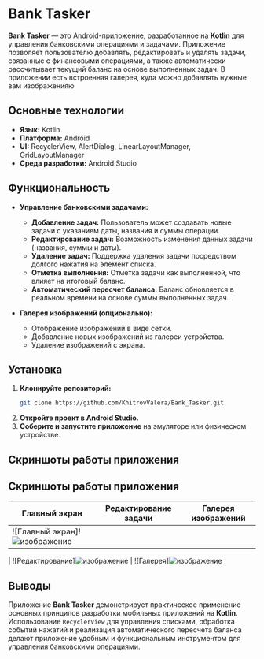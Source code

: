 # Bank Tasker

**Bank Tasker** — это Android-приложение, разработанное на **Kotlin** для управления банковскими операциями и задачами. Приложение позволяет пользователю добавлять, редактировать и удалять задачи, связанные с финансовыми операциями, а также автоматически рассчитывает текущий баланс на основе выполненных задач. В приложении есть встроенная галерея, куда можно добавлять нужные вам изображенияю

## Основные технологии

- **Язык:** Kotlin
- **Платформа:** Android
- **UI:** RecyclerView, AlertDialog, LinearLayoutManager, GridLayoutManager
- **Среда разработки:** Android Studio

## Функциональность

- **Управление банковскими задачами:**
  - **Добавление задач:** Пользователь может создавать новые задачи с указанием даты, названия и суммы операции.
  - **Редактирование задач:** Возможность изменения данных задачи (названия, суммы и даты).
  - **Удаление задач:** Поддержка удаления задачи посредством долгого нажатия на элемент списка.
  - **Отметка выполнения:** Отметка задачи как выполненной, что влияет на итоговый баланс.
  - **Автоматический пересчет баланса:** Баланс обновляется в реальном времени на основе суммы выполненных задач.

- **Галерея изображений (опционально):**
  - Отображение изображений в виде сетки.
  - Добавление новых изображений из галереи устройства.
  - Удаление изображений с экрана.

## Установка

1. **Клонируйте репозиторий:**
   ```bash
   git clone https://github.com/KhitrovValera/Bank_Tasker.git
   ```
2. **Откройте проект в Android Studio.**
3. **Соберите и запустите приложение** на эмуляторе или физическом устройстве.

## Скриншоты работы приложения

## Скриншоты работы приложения

| Главный экран | Редактирование задачи | Галерея изображений |
|--------------|---------------------|------------------|
| ![Главный экран]!![изображение](https://github.com/user-attachments/assets/ca36b6bd-fccb-4bdf-ac1d-7fecf2574ebd)


 | ![Редактирование]![изображение](https://github.com/user-attachments/assets/7f616262-633c-4daa-a3e7-40406ae9780b)
 | ![Галерея]![изображение](https://github.com/user-attachments/assets/a9b5ff9e-00dc-47b0-affe-76359824dd87)
 |


## Выводы

Приложение **Bank Tasker** демонстрирует практическое применение основных принципов разработки мобильных приложений на **Kotlin**. Использование `RecyclerView` для управления списками, обработка событий нажатий и реализация автоматического пересчета баланса делают приложение удобным и функциональным инструментом для управления банковскими операциями.
